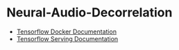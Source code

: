 # Neural-Audio-Decorrelation

- [Tensorflow Docker Documentation](https://www.tensorflow.org/install/docker)
- [Tensorflow Serving Documentation](https://www.tensorflow.org/tfx/serving/docker)

